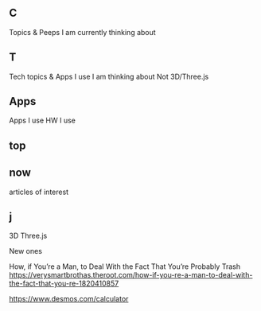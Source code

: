 
## C

Topics & Peeps I am currently thinking about


## T

Tech topics & Apps I use I am thinking about
Not 3D/Three.js

## Apps

Apps I use
HW I use


## top

## now

articles of interest


## j

3D
Three.js


New ones

How, if You’re a Man, to Deal With the Fact That You’re Probably Trash
https://verysmartbrothas.theroot.com/how-if-you-re-a-man-to-deal-with-the-fact-that-you-re-1820410857


https://www.desmos.com/calculator










